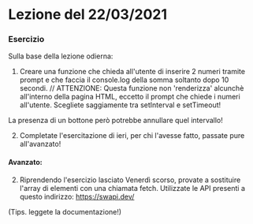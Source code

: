 # Lezione del 22/03/2021

### Esercizio

Sulla base della lezione odierna:

1. Creare una funzione che chieda all'utente di inserire 2 numeri tramite prompt e che faccia il console.log della somma soltanto dopo 10 secondi. // ATTENZIONE: Questa funzione non 'renderizza' alcunchè all'interno della pagina HTML, eccetto il prompt che chiede i numeri all'utente. Scegliete saggiamente tra setInterval e setTimeout!

La presenza di un bottone però potrebbe annullare quel intervallo!

2. Completate l'esercitazione di ieri, per chi l'avesse fatto, passate pure all'avanzato!

#### Avanzato:

2. Riprendendo l'esercizio lasciato Venerdì scorso, provate a sostituire l'array di elementi con una chiamata fetch.
   Utilizzate le API presenti a questo indirizzo: https://swapi.dev/

(Tips. leggete la documentazione!)
